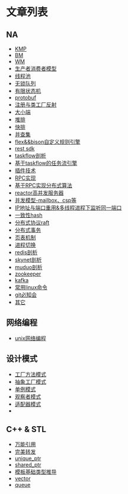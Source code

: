 # 文章列表

## NA
- [KMP](./doc/KMP/KMP.md)
- [BM](./doc/BM/BM.md)
- [WM](./doc/WM/WM.md)
- [生产者消费者模型](./doc/producerConsumer/pC.md)
- [线程池](./doc/ThreadPool/threadPool.md)
- [无锁队列](./doc/LockFreeQueue/lockFreeQueue.md)
- [有限状态机](./doc/FSM/fsm.md)
- [protobuf](./doc/protobuf/protobuf.md)
- [注册与类工厂反射](./doc/classRegister/classRegister.md)
- [大小端](./doc/endian/endian.md)
- [堆排](./doc/sort/heap.md)
- [快排](./doc/sort/quick.md)
- [并查集](./doc/bingchaji/bingchaji.md)
- [flex&&bison自定义规则引擎](./doc/flexbison/flexbison.md)
- [rest sdk](./doc/rest/rest.md)
- [taskflow剖析](./doc/TaskFlow/taskflow.md)
- [基于taskflow的任务流引擎]()
- [插件技术](./doc/Plugin/plugin.md)
- [RPC实现](./doc/RPC/rpc.md)
- [基于RPC实现分布式算法]()
- [reactor高并发服务器](./doc/reactorServer/reactor.md)
- [并发模型-mailbox、csp等]()
- [IP地址与端口重用&多线程进程下监听同一端口]()
- [一致性hash](./doc/conshash/conshash.md)
- [分布式协议raft](./doc/raft/raft.md)
- [分布式事务](./doc/distrans/distrans.md)
- [页表机制]()
- [进程切换]()
- [redis剖析]()
- [skynet剖析]()
- [muduo剖析]()
- [zookeeper]()
- [kafka]()
- [常用linux命令]()
- [git必知会]()
- [其它]()

## 网络编程
- [unix网络编程](./doc/netprogram/net.md)

## 设计模式
- [工厂方法模式](./doc/FactoryMethod/factoryMethod.md)
- [抽象工厂模式](./doc/AbstractFactory/abstractFactory.md)
- [单例模式](./doc/Singleton/singleton.md)
- [观察者模式](./doc/Observer/observer.md)
- [适配器模式](./doc/Adapter/adapter.md)
- 


## C++ & STL
- [万能引用](./doc/cpp/ref.md)
- [完美转发](/doc/cpp/forward.md)
- [unique_ptr](./doc/ptr/unique_ptr.md)
- [shared_ptr](./doc/ptr/shared_ptr.md)
- [模板基础类型推导](./doc/template/base.md)
- [vector]()
- [queue]()



